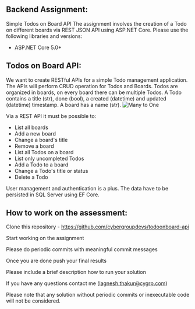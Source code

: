 ## Backend Assignment: 
Simple Todos on Board API The assignment involves the creation of a Todo on different boards via REST JSON API using ASP.NET Core. Please use the following libraries and versions:
   - ASP.NET Core 5.0+

## Todos on Board API: 
We want to create RESTful APIs for a simple Todo management application. The APIs will perform CRUD operation for Todos and Boards. Todos are organized in boards, on every board there can be multiple Todos. A Todo contains a title (str), done (bool), a created (datetime) and updated (datetime) timestamp. A board has a name (str).
![Many to One](https://user-images.githubusercontent.com/13376802/154441663-04b7070e-0799-4e97-8ca7-a74bbfd70bb7.png)


Via a REST API it must be possible to:
- List all boards
- Add a new board 
- Change a board's title 
- Remove a board 
- List all Todos on a board 
- List only uncompleted Todos 
- Add a Todo to a board 
- Change a Todo's title or status 
- Delete a Todo 

User management and authentication is a plus. The data have to be persisted in SQL Server using EF Core.

## How to work on the assessment:
Clone this repository - https://github.com/cybergroupdevs/todoonboard-api

Start working on the assignment

Please do periodic commits with meaningful commit messages

Once you are done push your final results

Please include a brief description how to run your solution

If you have any questions contact me (lagnesh.thakur@cygrp.com)

Please note that any solution without periodic commits or inexecutable code will not be considered.
